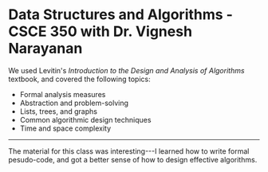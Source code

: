 # Data Structures and Algorithms - CSCE 350 with Dr. Vignesh Narayanan

We used Levitin's *Introduction to the Design and Analysis of Algorithms* textbook, and covered the following topics:
- Formal analysis measures
- Abstraction and problem-solving
- Lists, trees, and graphs
- Common algorithmic design techniques
- Time and space complexity

---

The material for this class was interesting---I learned how to write formal pesudo-code, and got a better sense of how to design effective algorithms.